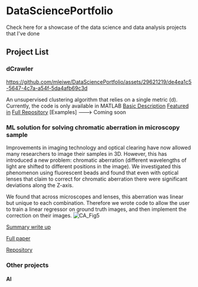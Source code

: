 # DataSciencePortfolio
Check here for a showcase of the data science and data analysis projects that I've done

## Project List
### dCrawler

https://github.com/mleiwe/DataSciencePortfolio/assets/29621219/de4ea1c5-5647-4c7a-a54f-5da4afb69c3d

An unsupervised clustering algorithm that relies on a single metric (d). Currently, the code is only available in MATLAB
[Basic Description](https://github.com/mleiwe/dCrawler/blob/main/Schema_For_dCrawler.pdf)
[Featured in](https://github.com/mleiwe/dCrawler/blob/main/Schema_For_dCrawler.pdf)
[Full Repository](https://github.com/mleiwe/dCrawler)
[Examples] ---> Coming soon

### ML solution for solving chromatic aberration in microscopy sample
Improvements in imaging technology and optical clearing have now allowed many researchers to image their samples in 3D. However, this has introduced a new problem: chromatic aberration (different wavelengths of light are shifted to different positions in the image). We investigated this phenomenon using fluorescent beads and found that even with optical lenses that claim to correct for chromatic aberration there were significant deviations along the Z-axis.

We found that across microscopes and lenses, this aberration was linear but unique to each combination. Therefore we wrote code to allow the user to train a linear regressor on ground truth images, and then implement the correction on their images.
![CA_Fig5](https://github.com/mleiwe/DataSciencePortfolio/assets/29621219/c22f85cd-5c6b-489d-858c-e4ddcac89b55)

[Summary write up](https://google.com "Portfolio write up")

[Full paper](https://www.frontiersin.org/articles/10.3389/fnana.2021.760063/full "Leiwe et al 2021")

[Repository](https://github.com/mleiwe/ChromaticAberrationCorrection "Functioning Repository")



### Other projects
#### Al
